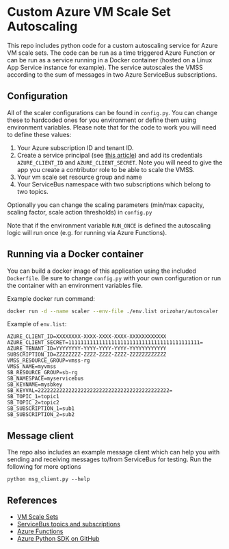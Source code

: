 # Custom Azure VM Scale Set Autoscaling #

This repo includes python code for a custom autoscaling service for Azure VM scale sets. The code can be run as a time triggered Azure Function or can be run as a service running in a Docker container (hosted on a Linux App Service instance for example). The service autoscales the VMSS according to the sum of messages in two Azure ServiceBus subscriptions.

## Configuration ##

All of the scaler configurations can be found in `config.py`. You can change these to hardcoded ones for you environment or define them using environment variables. Please note that for the code to work you will need to define these values:

1. Your Azure subscription ID and tenant ID.
2. Create a service principal (see [this article](https://docs.microsoft.com/en-us/azure/azure-resource-manager/resource-group-create-service-principal-portal)) and add its credentials `AZURE_CLIENT_ID` and `AZURE_CLIENT_SECRET`. Note you will need to give the app you create a contributor role to be able to scale the VMSS.
3. Your vm scale set resource group and name
4. Your ServiceBus namespace with two subscriptions which belong to two topics.

Optionally you can change the scaling parameters (min/max capacity, scaling factor, scale action thresholds) in `config.py`

Note that if the environment variable `RUN_ONCE` is defined the autoscaling logic will run once (e.g. for running via Azure Functions).

## Running via a Docker container ##
You can build a docker image of this application using the included `Dockerfile`. Be sure to change `config.py` with your own configuration or run the container with an environment variables file.

Example docker run command:

```sh
docker run -d --name scaler --env-file ./env.list orizohar/autoscaler
```

Example of `env.list`:

```
AZURE_CLIENT_ID=XXXXXXXX-XXXX-XXXX-XXXX-XXXXXXXXXXXX
AZURE_CLIENT_SECRET=1111111111111111111111111111111111111111111=
AZURE_TENANT_ID=YYYYYYYY-YYYY-YYYY-YYYY-YYYYYYYYYYYY
SUBSCRIPTION_ID=ZZZZZZZZ-ZZZZ-ZZZZ-ZZZZ-ZZZZZZZZZZZZ
VMSS_RESOURCE_GROUP=vmss-rg
VMSS_NAME=myvmss
SB_RESOURCE_GROUP=sb-rg
SB_NAMESPACE=myservicebus
SB_KEYNAME=mysbkey
SB_KEYVAL=2222222222222222222222222222222222222222222=
SB_TOPIC_1=topic1
SB_TOPIC_2=topic2
SB_SUBSCRIPTION_1=sub1
SB_SUBSCRIPTION_2=sub2
```

## Message client ##
The repo also includes an example message client which can help you with sending and receiving messages to/from ServiceBus for testing. Run the following for more options 

```
python msg_client.py --help
```

## References ##
- [VM Scale Sets](https://docs.microsoft.com/en-us/azure/virtual-machine-scale-sets/virtual-machine-scale-sets-overview)
- [ServiceBus topics and subscriptions](https://docs.microsoft.com/en-us/azure/service-bus-messaging/service-bus-python-how-to-use-topics-subscriptions)
- [Azure Functions](https://docs.microsoft.com/en-us/azure/azure-functions/functions-overview)
- [Azure Python SDK on GitHub](https://github.com/Azure/azure-sdk-for-python)
